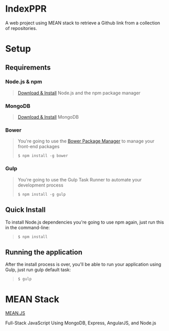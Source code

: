 # IndexPPR
A web project using MEAN stack to retrieve a Github link from a collection of repositories. 

# Setup

## Requirements

### Node.js & npm
> [Download & Install](https://www.nodejs.org/download) Node.js and the npm package manager


### MongoDB
> [Download & Install]((https://www.mongodb.org/downloads)) MongoDB

### Bower
> You're going to use the [Bower Package Manager](https://bower.io/) to manage your front-end packages
> 
> `$ npm install -g bower`

### Gulp
> You're going to use the Gulp Task Runner to automate your development process
> 
> `$ npm install -g gulp`

## Quick Install
To install Node.js dependencies you're going to use npm again, just run this in the command-line:

> `$ npm install`

## Running the application

After the install process is over, you'll be able to run your application using Gulp, just run gulp default task:

> `$ gulp`

# MEAN Stack
[MEAN.JS](https://github.com/meanjs/mean)

 Full-Stack JavaScript Using MongoDB, Express, AngularJS, and Node.js